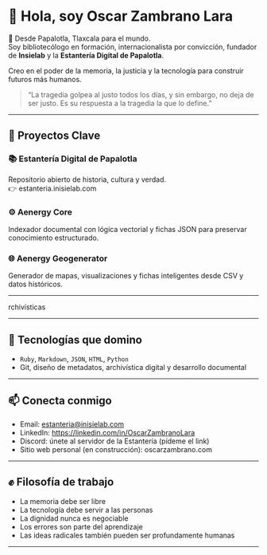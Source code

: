 # 👋 Hola, soy Oscar Zambrano Lara

📍 Desde Papalotla, Tlaxcala para el mundo.  
Soy bibliotecólogo en formación, internacionalista por convicción, fundador de **Insielab** y la **Estantería Digital de Papalotla**.

Creo en el poder de la memoria, la justicia y la tecnología para construir futuros más humanos.

> “La tragedia golpea al justo todos los días, y sin embargo, no deja de ser justo. Es su respuesta a la tragedia la que lo define.”

---

## 🚀 Proyectos Clave

### 📚 Estantería Digital de Papalotla  
Repositorio abierto de historia, cultura y verdad.  
👉 estanteria.inisielab.com

### ⚙️ Aenergy Core  
Indexador documental con lógica vectorial y fichas JSON para preservar conocimiento estructurado.

### 🌐 Aenergy Geogenerator  
Generador de mapas, visualizaciones y fichas inteligentes desde CSV y datos históricos.


---

rchivísticas  

---

## 🧠 Tecnologías que domino

- `Ruby`, `Markdown`, `JSON`, `HTML`, `Python`  
- Git, diseño de metadatos, archivística digital y desarrollo documental

---

## 📫 Conecta conmigo

- Email: estanteria@inisielab.com  
- LinkedIn: https://linkedin.com/in/OscarZambranoLara  
- Discord: únete al servidor de la Estantería (pídeme el link)  
- Sitio web personal (en construcción): oscarzambrano.com

---

## ✊ Filosofía de trabajo

- La memoria debe ser libre  
- La tecnología debe servir a las personas  
- La dignidad nunca es negociable  
- Los errores son parte del aprendizaje  
- Las ideas radicales también pueden ser profundamente humanas

---

